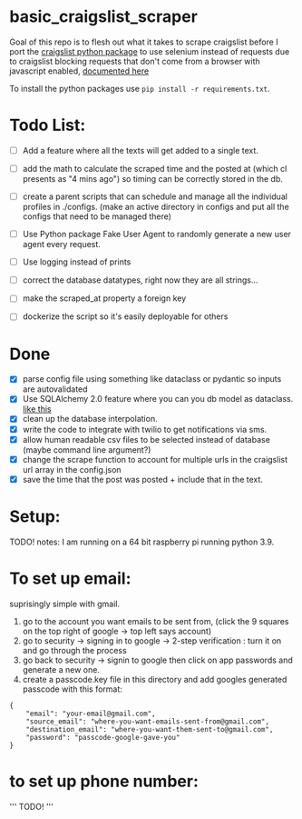 # basic_craigslist_scraper

Goal of this repo is to flesh out what it takes to scrape craigslist before I port the [craigslist python package](https://github.com/juliomalegria/python-craigslist) to use selenium instead of requests due to craigslist blocking requests that don't come from a browser with javascript enabled, [documented here](https://github.com/juliomalegria/python-craigslist/issues/116)

To install the python packages use `pip install -r requirements.txt`.

# Todo List:
- [ ] Add a feature where all the texts will get added to a single text. 
- [ ] add the math to calculate the scraped time and the posted at (which cl presents as "4 mins ago") so timing can be correctly stored in the db. 
- [ ] create a parent scripts that can schedule and manage all the individual profiles in ./configs. (make an active directory in configs and put all the configs that need to be managed there)
- [ ] Use Python package Fake User Agent to randomly generate a new user agent every request. 
- [ ] Use logging instead of prints
- [ ] correct the database datatypes, right now they are all strings...
- [ ] make the scraped_at property a foreign key
- [ ] dockerize the script so it's easily deployable for others


# Done
- [x] parse config file using something like dataclass or pydantic so inputs are autovalidated
- [x] Use SQLAlchemy 2.0 feature where you can you db model as dataclass. [like this](https://docs.sqlalchemy.org/en/20/orm/dataclasses.html)
- [x] clean up the database interpolation. 
- [x] write the code to integrate with twilio to get notifications via sms. 
- [x] allow human readable csv files to be selected instead of database (maybe command line argument?)
- [x] change the scrape function to account for multiple urls in the craigslist url array in the config.json
- [x] save the time that the post was posted + include that in the text. 

# Setup:
TODO!
notes: I am running on a 64 bit raspberry pi running python 3.9. 

# To set up email:
suprisingly simple with gmail.
1. go to the account you want emails to be sent from, (click the 9 squares on the top right of google -> top left says account)
2. go to security -> signing in to google -> 2-step verification : turn it on and go through the process
3. go back to security -> signin to google then click on app passwords and generate a new one.
4. create a passcode.key file in this directory and add googles generated passcode with this format:
```
{
    "email": "your-email@gmail.com", 
    "source_email": "where-you-want-emails-sent-from@gmail.com", 
    "destination_email": "where-you-want-them-sent-to@gmail.com", 
    "password": "passcode-google-gave-you"
}
```

# to set up phone number: 
'''
TODO!
'''